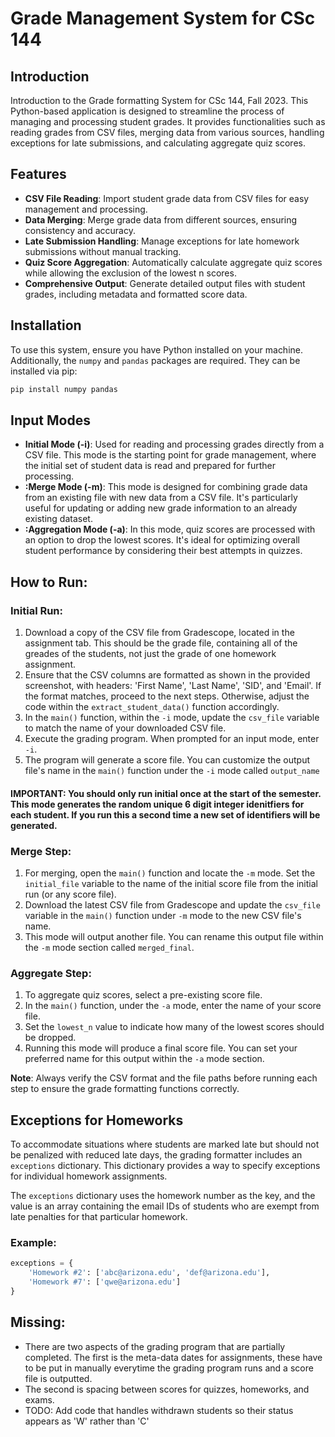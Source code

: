 # Grade Management System for CSc 144

## Introduction
Introduction to the Grade formatting System for CSc 144, Fall 2023. This Python-based application is designed to streamline the process of managing and processing student grades. It provides functionalities such as reading grades from CSV files, merging data from various sources, handling exceptions for late submissions, and calculating aggregate quiz scores.

## Features
- **CSV File Reading**: Import student grade data from CSV files for easy management and processing.
- **Data Merging**: Merge grade data from different sources, ensuring consistency and accuracy.
- **Late Submission Handling**: Manage exceptions for late homework submissions without manual tracking.
- **Quiz Score Aggregation**: Automatically calculate aggregate quiz scores while allowing the exclusion of the lowest n scores.
- **Comprehensive Output**: Generate detailed output files with student grades, including metadata and formatted score data.

## Installation
To use this system, ensure you have Python installed on your machine. Additionally, the `numpy` and `pandas` packages are required. They can be installed via pip:
```bash
pip install numpy pandas
```

## Input Modes

- **Initial Mode (-i)**: Used for reading and processing grades directly from a CSV file. This mode is the starting point for grade management, where the initial set of student data is read and prepared for further processing.
- **:Merge Mode (-m)**: This mode is designed for combining grade data from an existing file with new data from a CSV file. It's particularly useful for updating or adding new grade information to an already existing dataset.
- **:Aggregation Mode (-a)**: In this mode, quiz scores are processed with an option to drop the lowest scores. It's ideal for optimizing overall student performance by considering their best attempts in quizzes.


## How to Run:

### Initial Run:
1. Download a copy of the CSV file from Gradescope, located in the assignment tab. This should be the grade file, containing all of the greades of the students, not just the grade of one homework assignment.
2. Ensure that the CSV columns are formatted as shown in the provided screenshot, with headers: 'First Name', 'Last Name', 'SID', and 'Email'. If the format matches, proceed to the next steps. Otherwise, adjust the code within the `extract_student_data()` function accordingly.
3. In the `main()` function, within the `-i` mode, update the `csv_file` variable to match the name of your downloaded CSV file.
4. Execute the grading program. When prompted for an input mode, enter `-i`.
5. The program will generate a score file. You can customize the output file's name in the `main()` function under the `-i` mode called `output_name`
#### IMPORTANT: You should only run initial once at the start of the semester. This mode generates the random unique 6 digit integer idenitfiers for each student. If you run this a second time a new set of identifiers will be generated.

### Merge Step:
1. For merging, open the `main()` function and locate the `-m` mode. Set the `initial_file` variable to the name of the initial score file from the initial run (or any score file).
2. Download the latest CSV file from Gradescope and update the `csv_file` variable in the `main()` function under `-m` mode to the new CSV file's name.
3. This mode will output another file. You can rename this output file within the `-m` mode section called `merged_final`.

### Aggregate Step:
1. To aggregate quiz scores, select a pre-existing score file.
2. In the `main()` function, under the `-a` mode, enter the name of your score file.
3. Set the `lowest_n` value to indicate how many of the lowest scores should be dropped.
4. Running this mode will produce a final score file. You can set your preferred name for this output within the `-a` mode section.

**Note**: Always verify the CSV format and the file paths before running each step to ensure the grade formatting functions correctly.

## Exceptions for Homeworks
To accommodate situations where students are marked late but should not be penalized with reduced late days, the grading formatter includes an `exceptions` dictionary. This dictionary provides a way to specify exceptions for individual homework assignments.

The `exceptions` dictionary uses the homework number as the key, and the value is an array containing the email IDs of students who are exempt from late penalties for that particular homework.

### Example:
```python
exceptions = {
    'Homework #2': ['abc@arizona.edu', 'def@arizona.edu'],
    'Homework #7': ['qwe@arizona.edu']
}
```

## Missing:
- There are two aspects of the grading program that are partially completed. The first is the meta-data dates for assignments, these have to be put in manually everytime the grading program runs and a score file is outputted. 
- The second is spacing between scores for quizzes, homeworks, and exams. 
- TODO: Add code that handles withdrawn students so their status appears as 'W' rather than 'C'

